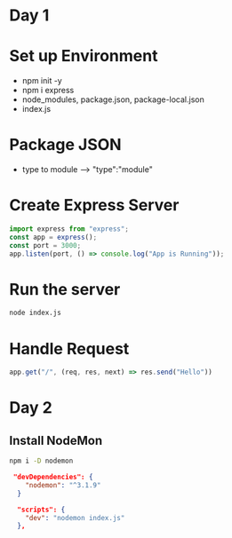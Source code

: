 # Day 1

# Set up Environment

- npm init -y
- npm i express
- node_modules, package.json, package-local.json
- index.js

# Package JSON

- type to module --> "type":"module"

# Create Express Server

```javascript
import express from "express";
const app = express();
const port = 3000;
app.listen(port, () => console.log("App is Running"));
```

# Run the server

```bash
node index.js
```

# Handle Request

```javaScript
app.get("/", (req, res, next) => res.send("Hello"))
```

# Day 2

## Install NodeMon

```bash
npm i -D nodemon
```

```JSON
 "devDependencies": {
    "nodemon": "^3.1.9"
  }

  "scripts": {
    "dev": "nodemon index.js"
  },
```
